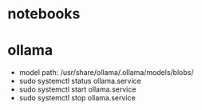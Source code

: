 # notebooks

# ollama

- model path: /usr/share/ollama/.ollama/models/blobs/
- sudo systemctl status ollama.service
- sudo systemctl start ollama.service
- sudo systemctl stop ollama.service


